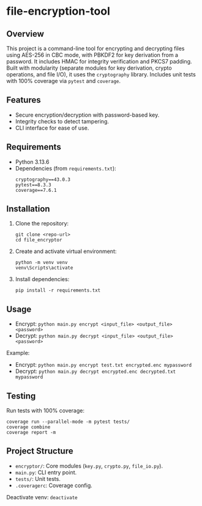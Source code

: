 # file-encryption-tool

## Overview
This project is a command-line tool for encrypting and decrypting files using AES-256 in CBC mode, with PBKDF2 for key derivation from a password. It includes HMAC for integrity verification and PKCS7 padding. Built with modularity (separate modules for key derivation, crypto operations, and file I/O), it uses the `cryptography` library. Includes unit tests with 100% coverage via `pytest` and `coverage`.

## Features
- Secure encryption/decryption with password-based key.
- Integrity checks to detect tampering.
- CLI interface for ease of use.

## Requirements
- Python 3.13.6
- Dependencies (from `requirements.txt`):
  ```
  cryptography==43.0.3
  pytest==8.3.3
  coverage==7.6.1
  ```

## Installation
1. Clone the repository:
   ```
   git clone <repo-url>
   cd file_encryptor
   ```
2. Create and activate virtual environment:
   ```
   python -m venv venv
   venv\Scripts\activate
   ```
3. Install dependencies:
   ```
   pip install -r requirements.txt
   ```

## Usage
- Encrypt: `python main.py encrypt <input_file> <output_file> <password>`
- Decrypt: `python main.py decrypt <input_file> <output_file> <password>`

Example:
- Encrypt: `python main.py encrypt test.txt encrypted.enc mypassword`
- Decrypt: `python main.py decrypt encrypted.enc decrypted.txt mypassword`

## Testing
Run tests with 100% coverage:
```
coverage run --parallel-mode -m pytest tests/
coverage combine
coverage report -m
```

## Project Structure
- `encryptor/`: Core modules (`key.py`, `crypto.py`, `file_io.py`).
- `main.py`: CLI entry point.
- `tests/`: Unit tests.
- `.coveragerc`: Coverage config.

Deactivate venv: `deactivate`
